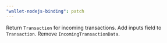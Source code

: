 ```yaml
---
"wallet-nodejs-binding": patch
---
```


Return `Transaction` for incoming transactions.
Add inputs field to `Transaction`.
Remove `IncomingTransactionData`.